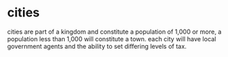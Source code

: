 # cities

cities are part of a kingdom and constitute a population of 1,000 or more, a population less than 1,000 will constitute a town.  each city will have local government agents and the ability to set differing levels of tax.